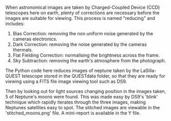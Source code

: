 When astronomical images are taken by Charged-Coupled Device (CCD) telescopes here on earth, plenty of corrections are necessary before the images are suitable for viewing. This process is named "reducing" and includes:

1. Bias Correction: removing the non uniform noise generated by the cameras electronics.
2. Dark Correction: removing the noise generated by the cameras thermals.
3. Flat Fielding Correction: normalising the brightness across the frame.
4. Sky Subtraction: removing the earth's atmosphere from the photograph.

The Python code here reduces images of neptune taken by the LaSilla-QUEST telescope stored in the QUESTdata folder, so that they are ready for viewing using a FITS file image viewing tool such as DS9.

Then by looking out for light sources changing position in the images taken, 5 of Neptune's moons were found. This was made easy by DS9's 'blink' technique which rapidly iterates through the three images, making Neptunes satellites easy to spot. The stitched images are viewable in the 'stitched_moons.png' file. A mini-report is available in the Y file.
